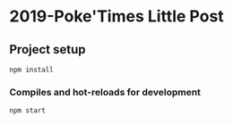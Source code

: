 # 2019-Poke'Times Little Post

## Project setup
```
npm install
```

### Compiles and hot-reloads for development
```
npm start
```
